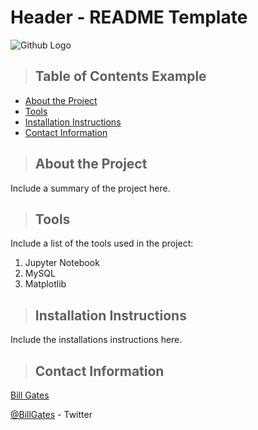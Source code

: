 # Header - README Template

![Github Logo](https://github.githubassets.com/images/modules/logos_page/Octocat.png "Github logo - markdown")

>## Table of Contents Example
* [About the Project](#about_the_project)
* [Tools](#tools)
* [Installation Instructions](#installation_instructions)
* [Contact Information](#contact)
  
<a class="anchor" id="about the project"></a>
>## About the Project
Include a summary of the project here.

<a class="anchor" id="tools"></a>
>## Tools
Include a list of the tools used in the project:
1. Jupyter Notebook
2. MySQL
3. Matplotlib
   
<a class="anchor" 
id="installation_instructions"></a>
>## Installation Instructions
Include the installations instructions here.

<a class="anchor" id="contact"></a>
>## Contact Information
[Bill Gates](https://www.linkedin.com/in/williamhgates/detail/recent-activity/posts/)

[@BillGates](https://twitter.com/BillGates) - Twitter